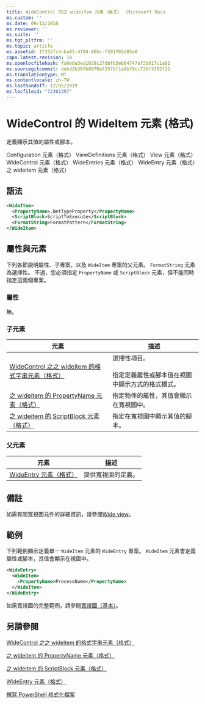 ```yaml
---
title: WideControl 的之 wideitem 元素（格式） |Microsoft Docs
ms.custom: ''
ms.date: 09/13/2016
ms.reviewer: ''
ms.suite: ''
ms.tgt_pltfrm: ''
ms.topic: article
ms.assetid: 17352fc4-ba83-4f04-86bc-f591765d85a8
caps.latest.revision: 18
ms.openlocfilehash: fa9eda3ea1028c27dbfb3eb04747af3b817c1a81
ms.sourcegitcommit: debd2b38fb8070a7357bf1a4bf9cc736f3702f31
ms.translationtype: MT
ms.contentlocale: zh-TW
ms.lasthandoff: 12/05/2019
ms.locfileid: "72361397"
---
```

# <a name="wideitem-element-for-widecontrol-format"></a>WideControl 的 WideItem 元素 (格式)

定義顯示其值的屬性或腳本。

Configuration 元素（格式） ViewDefinitions 元素（格式） View 元素（格式） WideControl 元素（格式） WideEntries 元素（格式） WideEntry 元素（格式）之 wideitem 元素（格式）

## <a name="syntax"></a>語法

```xml
<WideItem>
  <PropertyName>.NetTypeProperty</PropertyName>
  <ScriptBlock>ScriptToExecute</ScriptBlock>
  <FormatString>FormatPattern</FormatString>
</WideItem>
```

## <a name="attributes-and-elements"></a>屬性與元素

下列各節說明屬性、子專案，以及 `WideItem` 專案的父元素。 `FormatString` 元素為選擇性。 不過，您必須指定 `PropertyName` 或 `ScriptBlock` 元素，但不能同時指定這兩個專案。

### <a name="attributes"></a>屬性

無。

### <a name="child-elements"></a>子元素

|元素|描述|
|-------------|-----------------|
|[WideControl 之之 wideitem 的格式字串元素（格式）](./formatstring-element-for-wideitem-for-widecontrol-format.md)|選擇性項目。<br /><br /> 指定定義屬性或腳本值在視圖中顯示方式的格式模式。|
|[之 wideitem 的 PropertyName 元素（格式）](./propertyname-element-for-wideitem-for-widecontrol-format.md)|指定物件的屬性，其值會顯示在寬視圖中。|
|[之 wideitem 的 ScriptBlock 元素（格式）](./scriptblock-element-for-wideitem-for-widecontrol-format.md)|指定在寬視圖中顯示其值的腳本。|

### <a name="parent-elements"></a>父元素

|元素|描述|
|-------------|-----------------|
|[WideEntry 元素（格式）](./wideentry-element-for-widecontrol-format.md)|提供寬視圖的定義。|

## <a name="remarks"></a>備註

如需有關寬視圖元件的詳細資訊，請參閱[Wide view](./creating-a-wide-view.md)。

## <a name="example"></a>範例

下列範例顯示定義單一 `WideItem` 元素的 `WideEntry` 專案。 `WideItem` 元素會定義屬性或腳本，其值會顯示在視圖中。

```xml
<WideEntry>
  <WideItem>
    <PropertyName>ProcessName</PropertyName>
  </WideItem>
</WideEntry>
```

如需寬視圖的完整範例，請參閱[寬視圖（基本）](./wide-view-basic.md)。

## <a name="see-also"></a>另請參閱

[WideControl 之之 wideitem 的格式字串元素（格式）](./formatstring-element-for-wideitem-for-widecontrol-format.md)

[之 wideitem 的 PropertyName 元素（格式）](./propertyname-element-for-wideitem-for-widecontrol-format.md)

[之 wideitem 的 ScriptBlock 元素（格式）](./scriptblock-element-for-wideitem-for-widecontrol-format.md)

[WideEntry 元素（格式）](./wideentry-element-for-widecontrol-format.md)

[撰寫 PowerShell 格式化檔案](./writing-a-powershell-formatting-file.md)
